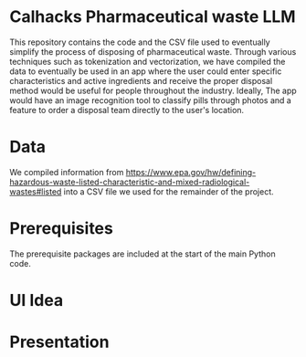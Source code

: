 # Calhacks Pharmaceutical waste LLM 
This repository contains the code and the CSV file used to eventually simplify the process of disposing of pharmaceutical waste. Through various techniques such as tokenization and vectorization, we have compiled the data to eventually be used in an app where the user could enter specific characteristics and active ingredients and receive the proper disposal method would be useful for people throughout the industry. Ideally, The app would have an image recognition tool to classify pills through photos and a feature to order a disposal team directly to the user's location. 
# Data
We compiled information from https://www.epa.gov/hw/defining-hazardous-waste-listed-characteristic-and-mixed-radiological-wastes#listed into a CSV file we used for the remainder of the project. 
# Prerequisites 
The prerequisite packages are included at the start of the main Python code. 
# UI Idea 

# Presentation 



